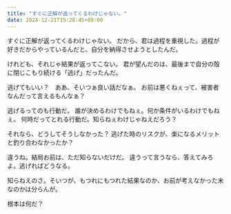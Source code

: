```yaml
---
title: "すぐに正解が返ってくるわけじゃない。"
date: 2024-12-21T15:28:45+09:00
---
```

すぐに正解が返ってくるわけじゃない。
だから、君は過程を重視した。過程が好きだからやっているんだと、自分を納得させようとしたんだ。

けれども、それじゃ結果が返ってこない。
君が望んだのは、最後まで自分の殻に閉じこもり続ける「逃げ」だったんだ。

逃げてもいい？　ああ、そいつぁ良い話だなぁ。
お前は悪くねぇって、被害者なんだって言えるもんなぁ？

逃げるってのも行動だ。
誰が決めるわけでもねぇ。何か条件がいるわけでもねぇ。
何時だってとれる行動だ。知らねぇわけじゃねえだろう？

それなら、どうしてそうしなかった？
逃げた時のリスクが、楽になるメリットと釣り合わなかったか？

違うね。結局お前は、ただ知らないだけだ。
違うって言うなら、答えてみろよ。逃げればどうなる。

知らねえのさ。そいつが、もつれにもつれた結果なのか、お前が考えなかった末なのかは分らんが。

根本は何だ？
